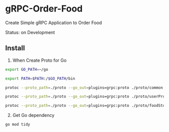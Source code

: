 # gRPC-Order-Food
Create Simple gRPC Application to Order Food

Status: on Development

## Install

1. When Create Proto for Go
```bash
export GO_PATH=~/go   

export PATH=$PATH:/$GO_PATH/bin

protoc --proto_path=./proto --go_out=plugins=grpc:proto ./proto/common.proto

protoc --proto_path=./proto --go_out=plugins=grpc:proto ./proto/userProfile.proto 

protoc --proto_path=./proto --go_out=plugins=grpc:proto ./proto/foodStore.proto       

```

2. Get Go dependency 
```bash
go mod tidy
```


